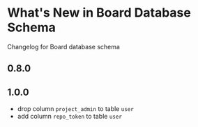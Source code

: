 # What's New in Board Database Schema
Changelog for Board database schema

## 0.8.0

## 1.0.0

  - drop column `project_admin` to table `user`
  - add column `repo_token` to table `user`